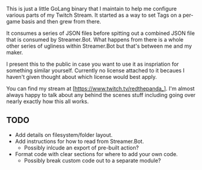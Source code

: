 This is just a little GoLang binary that I maintain to help me configure various parts of my Twitch Stream. It started as a way to set Tags on a per-game basis and then grew from there.

It consumes a series of JSON files before spitting out a combined JSON file that is consumed by Streamer.Bot. What happens from there is a whole other series of ugliness within Streamer.Bot but that's between me and my maker.

I present this to the public in case you want to use it as inspriation for something similar yourself. Currently no license attached to it becaues I haven't given thought about which license would best apply.

You can find my stream at [https://www.twitch.tv/redthepanda_]. I'm almost always happy to talk about any behind the scenes stuff including going over nearly exactly how this all works.

## TODO
* Add details on filesystem/folder layout.
* Add instructions for how to read from Streamer.Bot.
  * Possibly inlcude an export of pre-built action?
* Format code with clear sections for where to add your own code.
  * Possibly break custom code out to a separate module?
